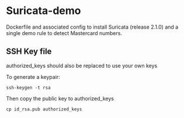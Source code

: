 Suricata-demo
=============

Dockerfile and associated config to install Suricata (release 2.1.0) and a single demo rule to detect Mastercard numbers.

SSH Key file
------------

authorized_keys should also be replaced to use your own keys

To generate a keypair:

    ssh-keygen -t rsa
    
Then copy the public key to authorized_keys

    cp id_rsa.pub authorized_keys

